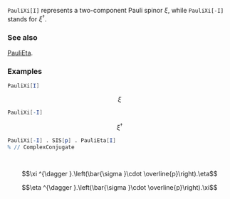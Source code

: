 `PauliXi[I]` represents a two-component Pauli spinor $\xi$, while `PauliXi[-I]` stands for $\xi^{\dagger }$.

### See also

[PauliEta](PauliEta).

### Examples

```mathematica
PauliXi[I]
```

$$\xi$$

```mathematica
PauliXi[-I]
```

$$\xi ^{\dagger }$$

```mathematica
PauliXi[-I] . SIS[p] . PauliEta[I]
% // ComplexConjugate 
  
 

```

$$\xi ^{\dagger }.\left(\bar{\sigma }\cdot \overline{p}\right).\eta$$

$$\eta ^{\dagger }.\left(\bar{\sigma }\cdot \overline{p}\right).\xi$$